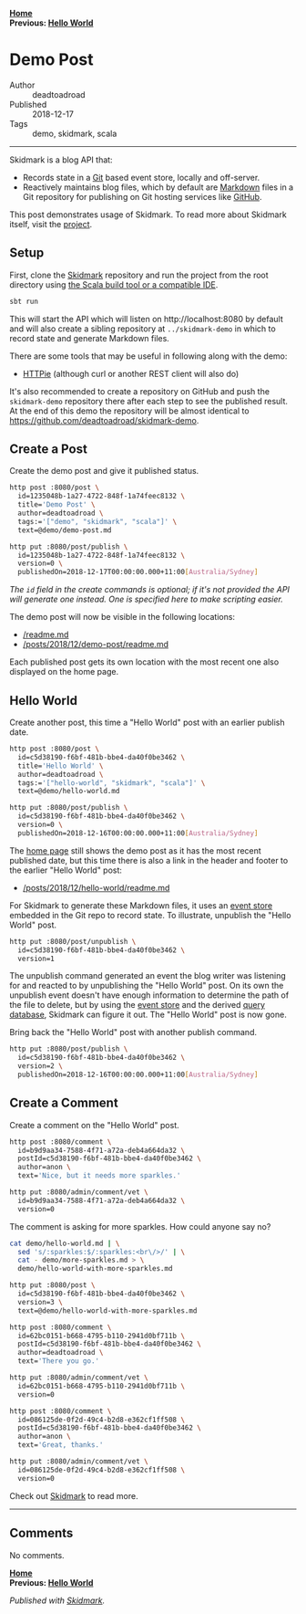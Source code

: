 **[Home](/readme.md#readme)**<br/>
**Previous: [Hello World](/posts/2018/12/hello-world/readme.md#readme)**<br/>

# Demo Post

<dl>
  <dt>Author</dt>
  <dd>deadtoadroad</dd>
  <dt>Published</dt>
  <dd>2018-12-17</dd>
  <dt>Tags</dt>
  <dd>demo, skidmark, scala</dd>
</dl>

<hr/>

Skidmark is a blog API that:

* Records state in a [Git](https://git-scm.com) based event store, locally and off-server.
* Reactively maintains blog files, which by default are [Markdown](https://daringfireball.net/projects/markdown/) files in a Git repository for publishing on Git hosting services like [GitHub](https://github.com).

This post demonstrates usage of Skidmark. To read more about Skidmark itself, visit the [project](https://github.com/deadtoadroad/skidmark#readme).

## Setup

First, clone the [Skidmark](https://github.com/deadtoadroad/skidmark) repository and run the project from the root directory using [the Scala build tool or a compatible IDE](https://www.scala-lang.org/download/).

```bash
sbt run
```

This will start the API which will listen on http://localhost:8080 by default and will also create a sibling repository at `../skidmark-demo` in which to record state and generate Markdown files.

There are some tools that may be useful in following along with the demo:

* [HTTPie](https://httpie.org) (although curl or another REST client will also do)

It's also recommended to create a repository on GitHub and push the `skidmark-demo` repository there after each step to see the published result. At the end of this demo the repository will be almost identical to https://github.com/deadtoadroad/skidmark-demo.

## Create a Post

Create the demo post and give it published status.

```bash
http post :8080/post \
  id=1235048b-1a27-4722-848f-1a74feec8132 \
  title='Demo Post' \
  author=deadtoadroad \
  tags:='["demo", "skidmark", "scala"]' \
  text=@demo/demo-post.md

http put :8080/post/publish \
  id=1235048b-1a27-4722-848f-1a74feec8132 \
  version=0 \
  publishedOn=2018-12-17T00:00:00.000+11:00[Australia/Sydney]
```

*The `id` field in the create commands is optional; if it's not provided the API will generate one instead. One is specified here to make scripting easier.*

The demo post will now be visible in the following locations:

* [/readme.md](/readme.md#readme)
* [/posts/2018/12/demo-post/readme.md](/posts/2018/12/demo-post/readme.md#readme)

Each published post gets its own location with the most recent one also displayed on the home page.

## Hello World

Create another post, this time a "Hello World" post with an earlier publish date.

```bash
http post :8080/post \
  id=c5d38190-f6bf-481b-bbe4-da40f0be3462 \
  title='Hello World' \
  author=deadtoadroad \
  tags:='["hello-world", "skidmark", "scala"]' \
  text=@demo/hello-world.md

http put :8080/post/publish \
  id=c5d38190-f6bf-481b-bbe4-da40f0be3462 \
  version=0 \
  publishedOn=2018-12-16T00:00:00.000+11:00[Australia/Sydney]
```

The [home page](/readme.md#readme) still shows the demo post as it has the most recent published date, but this time there is also a link in the header and footer to the earlier "Hello World" post:

* [/posts/2018/12/hello-world/readme.md](/posts/2018/12/hello-world/readme.md#readme)

For Skidmark to generate these Markdown files, it uses an [event store](/_es/_all) embedded in the Git repo to record state. To illustrate, unpublish the "Hello World" post.

```bash
http put :8080/post/unpublish \
  id=c5d38190-f6bf-481b-bbe4-da40f0be3462 \
  version=1
```

The unpublish command generated an event the blog writer was listening for and reacted to by unpublishing the "Hello World" post. On its own the unpublish event doesn't have enough information to determine the path of the file to delete, but by using the [event store](/_es/_all) and the derived [query database](/_db), Skidmark can figure it out. The "Hello World" post is now gone.

Bring back the "Hello World" post with another publish command.

```bash
http put :8080/post/publish \
  id=c5d38190-f6bf-481b-bbe4-da40f0be3462 \
  version=2 \
  publishedOn=2018-12-16T00:00:00.000+11:00[Australia/Sydney]
```

## Create a Comment

Create a comment on the "Hello World" post.

```bash
http post :8080/comment \
  id=b9d9aa34-7588-4f71-a72a-deb4a664da32 \
  postId=c5d38190-f6bf-481b-bbe4-da40f0be3462 \
  author=anon \
  text='Nice, but it needs more sparkles.'

http put :8080/admin/comment/vet \
  id=b9d9aa34-7588-4f71-a72a-deb4a664da32 \
  version=0
```

The comment is asking for more sparkles. How could anyone say no?

```bash
cat demo/hello-world.md | \
  sed 's/:sparkles:$/:sparkles:<br\/>/' | \
  cat - demo/more-sparkles.md > \
  demo/hello-world-with-more-sparkles.md

http put :8080/post \
  id=c5d38190-f6bf-481b-bbe4-da40f0be3462 \
  version=3 \
  text=@demo/hello-world-with-more-sparkles.md

http post :8080/comment \
  id=62bc0151-b668-4795-b110-2941d0bf711b \
  postId=c5d38190-f6bf-481b-bbe4-da40f0be3462 \
  author=deadtoadroad \
  text='There you go.'

http put :8080/admin/comment/vet \
  id=62bc0151-b668-4795-b110-2941d0bf711b \
  version=0

http post :8080/comment \
  id=086125de-0f2d-49c4-b2d8-e362cf1ff508 \
  postId=c5d38190-f6bf-481b-bbe4-da40f0be3462 \
  author=anon \
  text='Great, thanks.'

http put :8080/admin/comment/vet \
  id=086125de-0f2d-49c4-b2d8-e362cf1ff508 \
  version=0
```

Check out [Skidmark](https://github.com/deadtoadroad/skidmark#readme) to read more.


<hr/>

## Comments

No comments.

**[Home](/readme.md#readme)**<br/>
**Previous: [Hello World](/posts/2018/12/hello-world/readme.md#readme)**<br/>

*Published with [Skidmark](https://github.com/deadtoadroad/skidmark#readme).*

